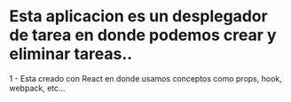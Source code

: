 # Esta aplicacion es un desplegador de tarea en donde podemos crear y eliminar tareas.. 

1 - Esta creado con React en donde usamos conceptos como props, hook, webpack, etc... 
